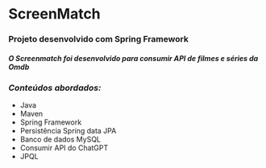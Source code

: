 # ScreenMatch

### Projeto desenvolvido com Spring Framework

##### O Screenmatch foi desenvolvido para consumir API de filmes e séries da Omdb

### *Conteúdos abordados:*

* Java
* Maven
* Spring Framework
* Persistência Spring data JPA
* Banco de dados MySQL
* Consumir API do ChatGPT
* JPQL